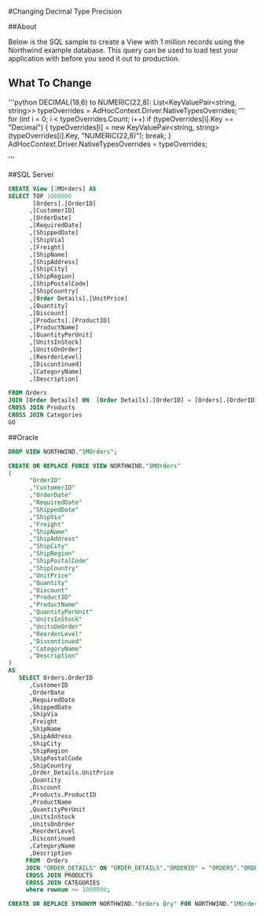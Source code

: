 #Changing Decimal Type Precision

##About

Below is the SQL sample to create a View with 1 million records using the Northwind example database. This query can be used to load test your application with before you send it out to production.


## What To Change


'''python
DECIMAL(18,6) to NUMERIC(22,8):
List<KeyValuePair<string, string>> typeOverrides = AdHocContext.Driver.NativeTypesOverrides;
'''
for (int i = 0; i < typeOverrides.Count; i++)
    if (typeOverrides[i].Key == "Decimal")
    {
        typeOverrides[i] = new KeyValuePair<string, string>(typeOverrides[i].Key, "NUMERIC(22,8)");
        break;
    }
AdHocContext.Driver.NativeTypesOverrides = typeOverrides;

'''

##SQL Server

```sql
CREATE View [1MOrders] AS
SELECT TOP 1000000 
       [Orders].[OrderID]
      ,[CustomerID]
      ,[OrderDate]
      ,[RequiredDate]
      ,[ShippedDate]
      ,[ShipVia]
      ,[Freight]
      ,[ShipName]
      ,[ShipAddress]
      ,[ShipCity]
      ,[ShipRegion]
      ,[ShipPostalCode]
      ,[ShipCountry]
      ,[Order Details].[UnitPrice]
      ,[Quantity]
      ,[Discount]
      ,[Products].[ProductID]
      ,[ProductName]
      ,[QuantityPerUnit]
      ,[UnitsInStock]
      ,[UnitsOnOrder]
      ,[ReorderLevel]
      ,[Discontinued]
      ,[CategoryName]
      ,[Description]

FROM Orders
JOIN [Order Details] ON  [Order Details].[OrderID] = [Orders].[OrderID]
CROSS JOIN Products
CROSS JOIN Categories
GO
```

##Oracle

```sql
DROP VIEW NORTHWIND."1MOrders";

CREATE OR REPLACE FORCE VIEW NORTHWIND."1MOrders"
(
      "OrderID"
      ,"CustomerID"
      ,"OrderDate"
      ,"RequiredDate"
      ,"ShippedDate"
      ,"ShipVia"
      ,"Freight"
      ,"ShipName"
      ,"ShipAddress"
      ,"ShipCity"
      ,"ShipRegion"
      ,"ShipPostalCode"
      ,"ShipCountry"
      ,"UnitPrice"
      ,"Quantity"
      ,"Discount"
      ,"ProductID"
      ,"ProductName"
      ,"QuantityPerUnit"
      ,"UnitsInStock"
      ,"UnitsOnOrder"
      ,"ReorderLevel"
      ,"Discontinued"
      ,"CategoryName"
      ,"Description"
)
AS
   SELECT Orders.OrderID
      ,CustomerID
      ,OrderDate
      ,RequiredDate
      ,ShippedDate
      ,ShipVia
      ,Freight
      ,ShipName
      ,ShipAddress
      ,ShipCity
      ,ShipRegion
      ,ShipPostalCode
      ,ShipCountry
      ,Order_Details.UnitPrice
      ,Quantity
      ,Discount
      ,Products.ProductID
      ,ProductName
      ,QuantityPerUnit
      ,UnitsInStock
      ,UnitsOnOrder
      ,ReorderLevel
      ,Discontinued
      ,CategoryName
      ,Description
     FROM  Orders
     JOIN "ORDER_DETAILS" ON "ORDER_DETAILS"."ORDERID" = "ORDERS"."ORDERID"
     CROSS JOIN PRODUCTS
     CROSS JOIN CATEGORIES
     where rownum <= 1000000;

CREATE OR REPLACE SYNONYM NORTHWIND."Orders Qry" FOR NORTHWIND."1MOrders";
```